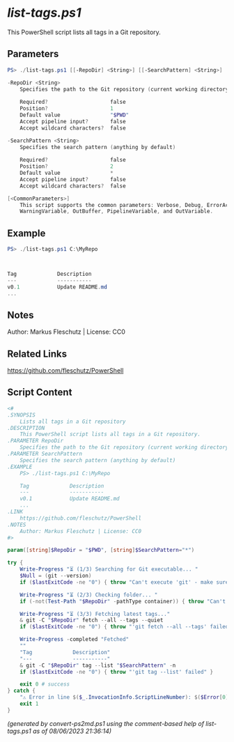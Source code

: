 *list-tags.ps1*
================

This PowerShell script lists all tags in a Git repository.

Parameters
----------
```powershell
PS> ./list-tags.ps1 [[-RepoDir] <String>] [[-SearchPattern] <String>] [<CommonParameters>]

-RepoDir <String>
    Specifies the path to the Git repository (current working directory by default)
    
    Required?                    false
    Position?                    1
    Default value                "$PWD"
    Accept pipeline input?       false
    Accept wildcard characters?  false

-SearchPattern <String>
    Specifies the search pattern (anything by default)
    
    Required?                    false
    Position?                    2
    Default value                *
    Accept pipeline input?       false
    Accept wildcard characters?  false

[<CommonParameters>]
    This script supports the common parameters: Verbose, Debug, ErrorAction, ErrorVariable, WarningAction, 
    WarningVariable, OutBuffer, PipelineVariable, and OutVariable.
```

Example
-------
```powershell
PS> ./list-tags.ps1 C:\MyRepo



Tag             Description
---             -----------
v0.1            Update README.md
...

```

Notes
-----
Author: Markus Fleschutz | License: CC0

Related Links
-------------
https://github.com/fleschutz/PowerShell

Script Content
--------------
```powershell
<#
.SYNOPSIS
	Lists all tags in a Git repository
.DESCRIPTION
	This PowerShell script lists all tags in a Git repository.
.PARAMETER RepoDir
	Specifies the path to the Git repository (current working directory by default)
.PARAMETER SearchPattern
	Specifies the search pattern (anything by default)
.EXAMPLE
	PS> ./list-tags.ps1 C:\MyRepo

	Tag             Description
	---             -----------
	v0.1            Update README.md
	...
.LINK
	https://github.com/fleschutz/PowerShell
.NOTES
	Author: Markus Fleschutz | License: CC0
#>

param([string]$RepoDir = "$PWD", [string]$SearchPattern="*")

try {
	Write-Progress "⏳ (1/3) Searching for Git executable... "
	$Null = (git --version)
	if ($lastExitCode -ne "0") { throw "Can't execute 'git' - make sure Git is installed and available" }

	Write-Progress "⏳ (2/3) Checking folder... "
	if (-not(Test-Path "$RepoDir" -pathType container)) { throw "Can't access directory: $RepoDir" }

	Write-Progress "⏳ (3/3) Fetching latest tags..."
	& git -C "$RepoDir" fetch --all --tags --quiet
	if ($lastExitCode -ne "0") { throw "'git fetch --all --tags' failed" }

	Write-Progress -completed "Fetched" 
	""
	"Tag             Description"
	"---             -----------"
	& git -C "$RepoDir" tag --list "$SearchPattern" -n
	if ($lastExitCode -ne "0") { throw "'git tag --list' failed" }

	exit 0 # success
} catch {
	"⚠️ Error in line $($_.InvocationInfo.ScriptLineNumber): $($Error[0])"
	exit 1
}
```

*(generated by convert-ps2md.ps1 using the comment-based help of list-tags.ps1 as of 08/06/2023 21:36:14)*
